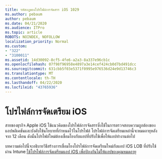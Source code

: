 ```yaml
---
title: รหัสกฎของโปรไฟล์การจัดสรร iOS 1029
ms.author: pebaum
author: pebaum
ms.date: 04/21/2020
ms.audience: ITPro
ms.topic: article
ROBOTS: NOINDEX, NOFOLLOW
localization_priority: Normal
ms.custom:
- "322"
- "3100011"
ms.assetid: 14d30092-8cf5-4fe6-a2a3-8a337e96cb1c
ms.openlocfilehash: 07f98f96958e4897a3e14cef424cb0d7bd491dcc
ms.sourcegitcommit: 631cbb5f03e5371f0995e976536d24e9d13746c3
ms.translationtype: MT
ms.contentlocale: th-TH
ms.lasthandoff: 04/22/2020
ms.locfileid: "43765936"
---
```

# <a name="ios-provisioning-profiles"></a>โปรไฟล์การจัดเตรียม iOS

สายของธุรกิจ Apple iOS ใช้แนวคิดของโปรไฟล์การจัดสรรซึ่งใช้ในการตรวจสอบความถูกต้องของแอปพลิเคชันและบังคับใช้นโยบายที่กําหนดไว้ในโปรไฟล์ โปรไฟล์การจัดเตรียมเหล่านี้จะหมดอายุหลังจาก 12 เดือน ดังนั้นโปรไฟล์ใหม่ต้องเชื่อมโยงกับแอปที่ปรับใช้เพื่อให้แอปทํางานต่อไป
  
บทความต่อไปนี้จะอธิบายวิธีสร้างการเชื่อมโยงโปรไฟล์การจัดเตรียมใหม่กับแอป iOS LOB ที่ปรับใช้ผ่าน Intune:[ใช้โปรไฟล์การจัดเตรียมแอป iOS เพื่อป้องกันไม่ให้แอปของคุณหมดอายุ](https://docs.microsoft.com/intune/app-provisioning-profile-ios)
  